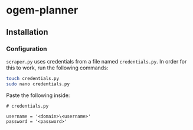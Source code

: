 # ogem-planner

## Installation

### Configuration

`scraper.py` uses credentials from a file named `credentials.py`. In order for this to work, run the following commands:

```sh
touch credentials.py
sudo nano credentials.py
```

Paste the following inside:

```
# credentials.py

username = '<domain>\<username>'
password = '<password>'
```
